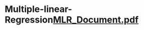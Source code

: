 # Multiple-linear-Regression[MLR_Document.pdf](https://github.com/user-attachments/files/17185455/MLR_Document.pdf)

